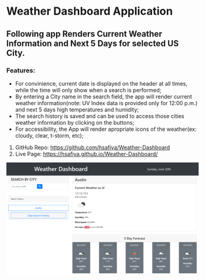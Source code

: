# Weather Dashboard Application

## Following app Renders Current Weather Information and Next 5 Days for selected US City.

### Features:

* For convinience, current date is displayed on the header at all times, while the time will only show when a search is performed;
* By entering a City name in the search field, the app will render current weather information(note: UV Index data is provided only for 12:00 p.m.) and next 5 days high temperatures and humidity;
* The search history is saved and can be used to access those cities weather information by clicking on the buttons;
* For accessibility, the App will render apropriate icons of the weather(ex: cloudy, clear, t-storm, etc);


1. GitHub Repo: https://github.com/hsafiya/Weather-Dashboard
2. Live Page: https://hsafiya.github.io/Weather-Dashboard/

![GitHub Logo](./assets/images/screen.png)